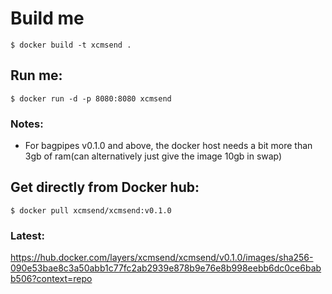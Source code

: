# Build me  
```
$ docker build -t xcmsend .
```

## Run me:  
```
$ docker run -d -p 8080:8080 xcmsend
```

### Notes:  
-  For bagpipes v0.1.0 and above, the docker host needs a bit more than 3gb of ram(can alternatively just give the image 10gb in swap)

## Get directly from Docker hub:
```
$ docker pull xcmsend/xcmsend:v0.1.0
```


### Latest:   
https://hub.docker.com/layers/xcmsend/xcmsend/v0.1.0/images/sha256-090e53bae8c3a50abb1c77fc2ab2939e878b9e76e8b998eebb6dc0ce6babb506?context=repo
